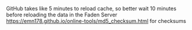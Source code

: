 GitHub takes like 5 minutes to reload cache, so better wait 10 minutes before reloading the data in the Faden Server
https://emn178.github.io/online-tools/md5_checksum.html for checksums
